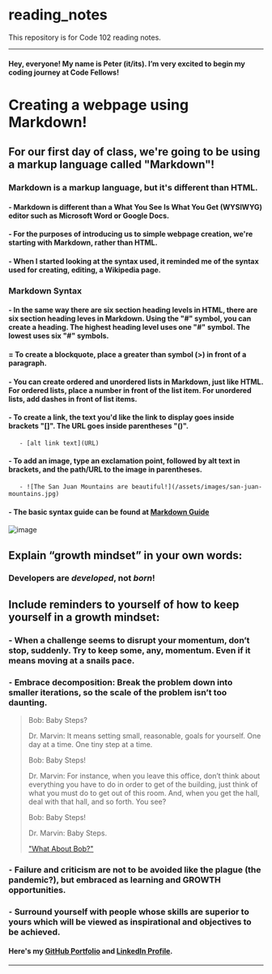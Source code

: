 # reading_notes
This repository is for Code 102 reading notes.

----------------------------------------------
#### Hey, everyone! My name is Peter (it/its). I’m very excited to begin my coding journey at Code Fellows!

# Creating a webpage using Markdown!

## For our first day of class, we're going to be using a markup language called "Markdown"!

### Markdown is a markup language, but it's different than HTML.

#### - Markdown is different than a What You See Is What You Get (WYSIWYG) editor such as Microsoft Word or Google Docs.

#### - For the purposes of introducing us to simple webpage creation, we're starting with Markdown, rather than HTML.

#### - When I started looking at the syntax used, it reminded me of the syntax used for creating, editing, a Wikipedia page.

### Markdown Syntax

#### - In the same way there are six section heading levels in HTML, there are six section heading leves in Markdown. Using the "#" symbol, you can create a heading. The highest heading level uses one "#" symbol. The lowest uses six "#" symbols.

#### = To create a blockquote, place a greater than symbol (>) in front of a paragraph.

#### - You can create ordered and unordered lists in Markdown, just like HTML. For ordered lists, place a number in front of the list item. For unordered lists, add dashes in front of list items.

#### - To create a link, the text you'd like the link to display goes inside brackets "[]". The URL goes inside parentheses "()".
       - [alt link text](URL)

#### - To add an image, type an exclamation point, followed by alt text in brackets, and the path/URL to the image in parentheses.
       - ![The San Juan Mountains are beautiful!](/assets/images/san-juan-mountains.jpg)

#### - The basic syntax guide can be found at [Markdown Guide](https://www.markdownguide.org/basic-syntax/)

![image](https://user-images.githubusercontent.com/81570648/192704138-052cdff8-06df-401a-b7c5-108b36317802.png)


## Explain “growth mindset” in your own words:
### **Developers are _developed_, not _born_!**


## Include reminders to yourself of how to keep yourself in a growth mindset:
### - When a challenge seems to disrupt your momentum, don’t stop, suddenly. Try to keep some, any, momentum. Even if it means moving at a snails pace.
### ⁃	Embrace decomposition: Break the problem down into smaller iterations, so the scale of the problem isn’t too daunting.

> Bob: Baby Steps?
> 
> Dr. Marvin: It means setting small, reasonable, goals for yourself. One day at a time. One tiny step at a time.
>
> Bob: Baby Steps!
> 
> Dr. Marvin: For instance, when you leave this office, don’t think about everything you have to do in order to get of the building, just think of what you must do to get out of this room. And, when you get the hall, deal with that hall, and so forth. You see?
> 
> Bob: Baby Steps!
> 
> Dr. Marvin: Baby Steps.
> 
> ["What About Bob?"](https://www.youtube.com/watch?v=Yl6s6DGapug)

### ⁃	Failure and criticism are not to be avoided like the plague (the pandemic?), but embraced as learning and GROWTH opportunities.
### ⁃	Surround yourself with people whose skills are superior to yours which will be viewed as inspirational and objectives to be achieved.

#### Here's my [GitHub Portfolio](https://github.com/pgmorales76) and [LinkedIn Profile](https://linkedin.com/in/peter-morales-4206a7190).
----------------------------------------------
